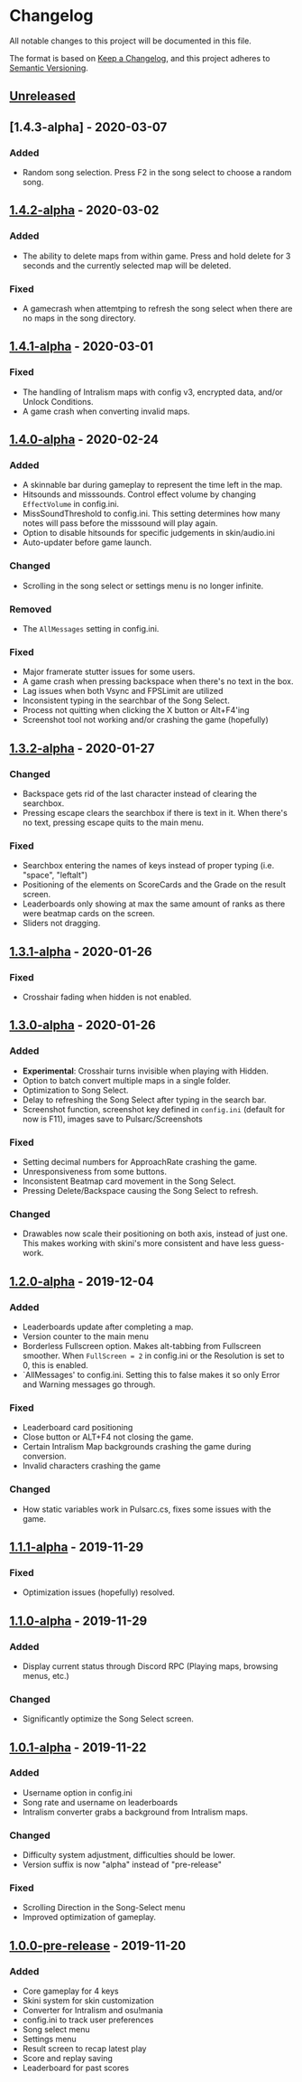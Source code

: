 # Changelog
All notable changes to this project will be documented in this file.

The format is based on [Keep a Changelog](https://keepachangelog.com/en/1.0.0/),
and this project adheres to [Semantic Versioning](https://semver.org/spec/v2.0.0.html).

## [Unreleased]

## [1.4.3-alpha] - 2020-03-07

### Added
- Random song selection. Press F2 in the song select to choose a random song.

## [1.4.2-alpha] - 2020-03-02

### Added
- The ability to delete maps from within game. Press and hold delete for 3 seconds and the currently selected map will be deleted.

### Fixed
- A gamecrash when attemtping to refresh the song select when there are no maps in the song directory.

## [1.4.1-alpha] - 2020-03-01

### Fixed
- The handling of Intralism maps with config v3, encrypted data, and/or Unlock Conditions.
- A game crash when converting invalid maps.

## [1.4.0-alpha] - 2020-02-24

### Added
- A skinnable bar during gameplay to represent the time left in the map.
- Hitsounds and misssounds. Control effect volume by changing `EffectVolume` in config.ini.
- MissSoundThreshold to config.ini. This setting determines how many notes will pass before the misssound will play again.
- Option to disable hitsounds for specific judgements in skin/audio.ini
- Auto-updater before game launch.

### Changed
- Scrolling in the song select or settings menu is no longer infinite.

### Removed
- The `AllMessages` setting in config.ini.

### Fixed
- Major framerate stutter issues for some users.
- A game crash when pressing backspace when there's no text in the box.
- Lag issues when both Vsync and FPSLimit are utilized
- Inconsistent typing in the searchbar of the Song Select.
- Process not quitting when clicking the X button or Alt+F4'ing
- Screenshot tool not working and/or crashing the game (hopefully)

## [1.3.2-alpha] - 2020-01-27

### Changed
- Backspace gets rid of the last character instead of clearing the searchbox.
- Pressing escape clears the searchbox if there is text in it. When there's no text, pressing escape quits to the main menu.

### Fixed
- Searchbox entering the names of keys instead of proper typing (i.e. "space", "leftalt")
- Positioning of the elements on ScoreCards and the Grade on the result screen.
- Leaderboards only showing at max the same amount of ranks as there were beatmap cards on the screen.
- Sliders not dragging.

## [1.3.1-alpha] - 2020-01-26

### Fixed
- Crosshair fading when hidden is not enabled.

## [1.3.0-alpha] - 2020-01-26

### Added
- **Experimental**: Crosshair turns invisible when playing with Hidden.
- Option to batch convert multiple maps in a single folder.
- Optimization to Song Select.
- Delay to refreshing the Song Select after typing in the search bar.
- Screenshot function, screenshot key defined in `config.ini` (default for now is F11), images save to Pulsarc/Screenshots 

### Fixed
- Setting decimal numbers for ApproachRate crashing the game.
- Unresponsiveness from some buttons.
- Inconsistent Beatmap card movement in the Song Select.
- Pressing Delete/Backspace causing the Song Select to refresh.

### Changed
- Drawables now scale their positioning on both axis, instead of just one. This makes working with skini's more consistent and have less guess-work.

## [1.2.0-alpha] - 2019-12-04

### Added
- Leaderboards update after completing a map.
- Version counter to the main menu
- Borderless Fullscreen option. Makes alt-tabbing from Fullscreen smoother. When `FullScreen = 2` in config.ini or the Resolution is set to 0, this is enabled.
- `AllMessages' to config.ini. Setting this to false makes it so only Error and Warning messages go through.

### Fixed
- Leaderboard card positioning
- Close button or ALT+F4 not closing the game.
- Certain Intralism Map backgrounds crashing the game during conversion.
- Invalid characters crashing the game

### Changed
- How static variables work in Pulsarc.cs, fixes some issues with the game.

## [1.1.1-alpha] - 2019-11-29

### Fixed
- Optimization issues (hopefully) resolved.

## [1.1.0-alpha] - 2019-11-29

### Added
- Display current status through Discord RPC (Playing maps, browsing menus, etc.)

### Changed
- Significantly optimize the Song Select screen.

## [1.0.1-alpha] - 2019-11-22

### Added
- Username option in config.ini
- Song rate and username on leaderboards
- Intralism converter grabs a background from Intralism maps.

### Changed
- Difficulty system adjustment, difficulties should be lower.
- Version suffix is now "alpha" instead of "pre-release"

### Fixed
- Scrolling Direction in the Song-Select menu
- Improved optimization of gameplay.

## [1.0.0-pre-release] - 2019-11-20

### Added
- Core gameplay for 4 keys
- Skini system for skin customization
- Converter for Intralism and osu!mania
- config.ini to track user preferences
- Song select menu
- Settings menu
- Result screen to recap latest play
- Score and replay saving
- Leaderboard for past scores


[unreleased]: https://github.com/PulsarcGame/Pulsarc/compare/v1.4.2-alpha...HEAD
[1.4.2-alpha]: https://github.com/PulsarcGame/Pulsarc/compare/v1.4.1-alpha...v1.4.2-alpha
[1.4.1-alpha]: https://github.com/PulsarcGame/Pulsarc/compare/v1.4.0-alpha...v1.4.1-alpha
[1.4.0-alpha]: https://github.com/PulsarcGame/Pulsarc/compare/v1.3.2-alpha...v1.4.0-alpha
[1.3.2-alpha]: https://github.com/PulsarcGame/Pulsarc/compare/v1.3.1-alpha...v1.3.2-alpha
[1.3.1-alpha]: https://github.com/PulsarcGame/Pulsarc/compare/v1.3.0-alpha...v1.3.1-alpha
[1.3.0-alpha]: https://github.com/PulsarcGame/Pulsarc/compare/v1.2.0-alpha...v1.3.0-alpha
[1.2.0-alpha]: https://github.com/PulsarcGame/Pulsarc/compare/v1.1.1-alpha...v1.2.0-alpha
[1.1.1-alpha]: https://github.com/PulsarcGame/Pulsarc/compare/v1.1.0-alpha...v1.1.1-alpha
[1.1.0-alpha]: https://github.com/PulsarcGame/Pulsarc/compare/v1.0.1-alpha...v1.1.0-alpha
[1.0.1-alpha]: https://github.com/PulsarcGame/Pulsarc/compare/v1.0.0-pre-release...v1.0.1-alpha
[1.0.0-pre-release]: https://github.com/PulsarcGame/Pulsarc/tree/v1.0.0-pre-release
